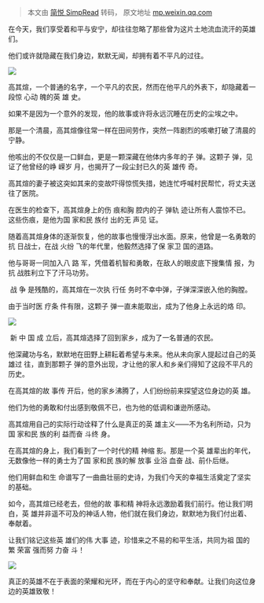 > 本文由 [简悦 SimpRead](http://ksria.com/simpread/) 转码， 原文地址 [mp.weixin.qq.com](https://mp.weixin.qq.com/s?__biz=MzkxODE4NjkxNA==&mid=2247488835&idx=1&sn=6fb1885b7413e2fbaeeca2edf178919b&chksm=c057242de8dd4f29e537221f953d9a6d18ecfbfc93eb92010dba2c6af64abce178b8803e4695#rd)

在今天，我们享受着和平与安宁，却往往忽略了那些曾为这片土地流血流汗的英雄们。

他们或许就隐藏在我们身边，默默无闻，却拥有着不平凡的过往。

![](https://mmbiz.qpic.cn/sz_mmbiz_jpg/Hz8lpohhIniavY8QEUWhQa43yPhiaKMZMkRTLibO6Aslic4jSOv1hEDa3wdc1HGicpZHG2OgMet1kJplicvU1ibZc8rmQ/640?wx_fmt=other&from=appmsg&wxfrom=13&wx_lazy=1&wx_co=1&tp=webp)

高其煊，一个普通的名字，一个平凡的农民，然而在他平凡的外表下，却隐藏着一段惊 心动 魄的英 雄 史。

如果不是因为一个意外的发现，他的故事或许将永远沉睡在历史的尘埃之中。

那是一个清晨，高其煊像往常一样在田间劳作，突然一阵剧烈的咳嗽打破了清晨的宁静。

他咳出的不仅仅是一口鲜血，更是一颗深藏在他体内多年的子 弹。这颗子 弹，见证了他曾经的峥 嵘岁 月，也揭开了一段尘封已久的英 雄传 奇。

高其煊的妻子被这突如其来的变故吓得惊慌失措，她连忙呼喊村民帮忙，将丈夫送往了医院。

在医生的检查下，高其煊身上的伤 痕和胸 腔内的子 弹轨 迹让所有人震惊不已。这些伤痕，是他为国 家和民 族付 出的无 声见 证。

随着高其煊身体的逐渐恢复，他的故事也慢慢浮出水面。原来，他曾是一名勇敢的抗 日战士，在战 火纷 飞的年代里，他毅然选择了保 家卫 国的道路。

他与哥哥一同加入八 路 军，凭借着机智和勇敢，在敌人的眼皮底下搜集情 报，为抗 战胜利立下了汗马功劳。

 战 争 是残酷的，高其煊在一次执 行任 务时不幸中弹，子弹深深嵌入他的胸膛。

由于当时医 疗条 件有限，这颗子 弹一直未能取出，成为了他身上永远的烙 印。

![](https://mmbiz.qpic.cn/sz_mmbiz_jpg/Hz8lpohhIniavY8QEUWhQa43yPhiaKMZMkKxAVWNKEQvSwnxItOySu7y6qIuUiaE1lFpgmrPTmlXWu55oWYiabeU4w/640?wx_fmt=other&from=appmsg&wxfrom=5&wx_lazy=1&wx_co=1&tp=webp)

 新 中 国 成 立后，高其煊选择了回到家乡，成为了一名普通的农民。

他深藏功与名，默默地在田野上耕耘着希望与未来。他从未向家人提起过自己的英 雄过 往，直到那颗子 弹的意外出现，才让他的家人和乡亲们得知了这段不平凡的历史。

在高其煊的故 事传 开后，他的家乡沸腾了，人们纷纷前来探望这位身边的英 雄。

他们为他的勇敢和付出感到敬佩不已，也为他的低调和谦逊所感动。

高其煊用自己的实际行动诠释了什么是真正的英 雄主义——不为名利所动，只为国 家和民 族的利 益而奋 斗终 身。

在高其煊的身上，我们看到了一个时代的精 神缩 影。那是一个英 雄辈出的年代，无数像他一样的勇士为了国 家和民 族的解 放事 业浴 血奋 战、前仆后继。

他们用鲜血和生 命谱写了一曲曲壮丽的史诗，为我们今天的幸福生活奠定了坚实的基础。

如今，高其煊已经老去，但他的故 事和精 神将永远激励着我们前行。他让我们明白，英 雄并非遥不可及的神话人物，他们就在我们身边，默默地为我们付出着、奉献着。

让我们铭记这些英 雄们的伟 大事 迹，珍惜来之不易的和平生活，共同为祖 国的繁 荣富 强而努 力奋 斗！

![](https://mmbiz.qpic.cn/mmbiz_jpg/EHOoZ5LsdF1CnbFlqsFyK19Vwbfuoc11VrxVTZhJopZ02NTrjKA0YPwD7KicBT4ZjnOjE8weYUeyw3GLibOQq39A/640?wx_fmt=jpeg&from=appmsg&wxfrom=5&wx_lazy=1&wx_co=1&tp=wxpic)

真正的英雄不在于表面的荣耀和光环，而在于内心的坚守和奉献。让我们向这位身边的英雄致敬！